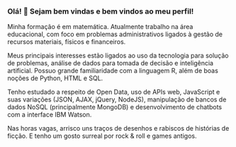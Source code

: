 ### Olá! 👋 Sejam bem vindas e bem vindos ao meu perfil!

<!--
**GrlouX/GrlouX** is a ✨ _special_ ✨ repository because its `README.md` (this file) appears on your GitHub profile.

Here are some ideas to get you started:

- 🔭 I’m currently working on ...
- 🌱 I’m currently learning ...
- 👯 I’m looking to collaborate on ...
- 🤔 I’m looking for help with ...
- 💬 Ask me about ...
- 📫 How to reach me: ...
- 😄 Pronouns: ...
- ⚡ Fun fact: ...
-->

Minha formação é em matemática. Atualmente trabalho na área educacional, com foco em problemas administrativos ligados à gestão de recursos materiais, físicos e financeiros.

Meus principais interesses estão ligados ao uso da tecnologia para solução de problemas, análise de dados para tomada de decisão e inteligência artificial. Possuo grande familiaridade com a linguagem R, além de boas noções de Python, HTML e SQL. 

Tenho estudado a respeito de Open Data, uso de APIs web, JavaScript e suas variações (JSON, AJAX, jQuery, NodeJS), manipulação de bancos de dados NoSQL (principalmente MongoDB) e desenvolvimento de chatbots com a interface IBM Watson.

Nas horas vagas, arrisco uns traços de desenhos e rabiscos de histórias de ficção. E tenho um gosto surreal por rock & roll e games antigos.
